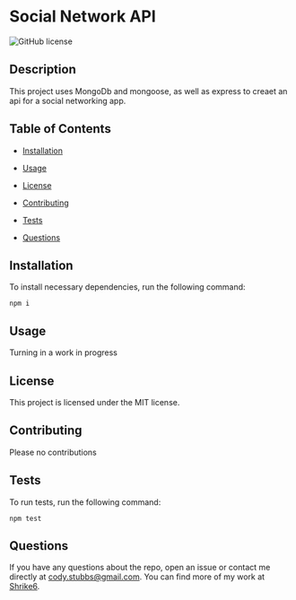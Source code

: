 # Social Network API
![GitHub license](https://img.shields.io/badge/license-MIT-blue.svg)

## Description

This project uses MongoDb and mongoose, as well as express to creaet an api for a social networking app.

## Table of Contents 

* [Installation](#installation)

* [Usage](#usage)

* [License](#license)

* [Contributing](#contributing)

* [Tests](#tests)

* [Questions](#questions)

## Installation

To install necessary dependencies, run the following command:

```
npm i
```

## Usage

Turning in a work in progress

## License

This project is licensed under the MIT license.
  
## Contributing

Please no contributions

## Tests

To run tests, run the following command:

```
npm test
```

## Questions

If you have any questions about the repo, open an issue or contact me directly at cody.stubbs@gmail.com. You can find more of my work at [Shrike6](https://github.com/Shrike6/).
